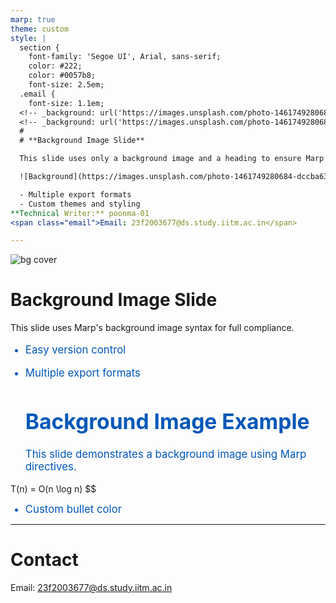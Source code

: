 ```yaml
---
marp: true
theme: custom
style: |
  section {
    font-family: 'Segoe UI', Arial, sans-serif;
    color: #222;
    color: #0057b8;
    font-size: 2.5em;
  .email {
    font-size: 1.1em;
  <!-- _background: url('https://images.unsplash.com/photo-1461749280684-dccba630e2f6?auto=format&fit=crop&w=800&q=80') -->
  <!-- _background: url('https://images.unsplash.com/photo-1461749280684-dccba630e2f6?auto=format&fit=crop&w=800&q=80') -->
  # 
  # **Background Image Slide**

  This slide uses only a background image and a heading to ensure Marp compliance.

  ![Background](https://images.unsplash.com/photo-1461749280684-dccba630e2f6?auto=format&fit=crop&w=800&q=80)

  - Multiple export formats
  - Custom themes and styling
**Technical Writer:** poonma-01  
<span class="email">Email: 23f2003677@ds.study.iitm.ac.in</span>

---
```

![bg cover](https://images.unsplash.com/photo-1461749280684-dccba630e2f6?auto=format&fit=crop&w=800&q=80)
# Background Image Slide

This slide uses Marp's background image syntax for full compliance.
<!-- _background: url('https://images.unsplash.com/photo-1461749280684-dccba630e2f6?auto=format&fit=crop&w=800&q=80') -->
- Easy version control
- Multiple export formats

  # Background Image Example

  This slide demonstrates a background image using Marp directives.

T(n) = O(n \log n)
$$

<style>
  ul { color: #0057b8; }
  li { font-size: 1.2em; }
</style>

- Custom bullet color
---
# Contact

Email: <span class="email">23f2003677@ds.study.iitm.ac.in</span>


<!-- _footer: 'Page {pageNumber}' -->

<!--
-->
